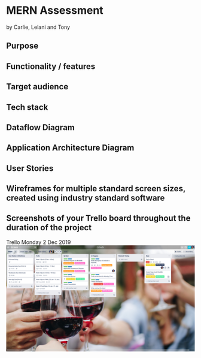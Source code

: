 # MERN Assessment
by Carlie, Lelani and Tony

## Purpose

## Functionality / features

## Target audience

## Tech stack

## Dataflow Diagram

## Application Architecture Diagram

## User Stories

## Wireframes for multiple standard screen sizes, created using industry standard software

## Screenshots of your Trello board throughout the duration of the project

Trello Monday 2 Dec 2019
![Trello Day 1](docs/trello_2019-12-02.png)